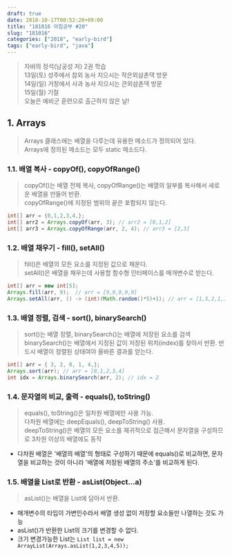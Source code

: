 ```yaml
---
draft: true
date: 2018-10-17T00:52:20+09:00
title: "181016 아침공부 #20"
slug: "181016"
categories: ["2018", "early-bird"]
tags: ["early-bird", "java"]
---
```


>자바의 정석(남궁성 저) 2권 학습  
>13일(토) 성주에서 참외 농사 지으시는 작은외삼촌댁 방문    
>14일(일) 거창에서 사과 농사 지으시는 큰외삼촌댁 방문  
>15일(월) 기절  
>오늘은 예비군 훈련으로 출근하지 않은 날!

## 1. Arrays
>Arrays 클래스에는 배열을 다루는데 유용한 메소드가 정의되어 있다.  
Arrays에 정의된 메소드는 모두 static 메소드다.

### 1.1. 배열 복사 - copyOf(), copyOfRange()
>copyOf()는 배열 전체 복사, copyOfRange()는 배열의 일부를 복사해서 새로운 배열을 만들어 반환.  
copyOfRange()에 지정된 범위의 끝은 포함되지 않는다.

~~~java
int[] arr = {0,1,2,3,4,};
int[] arr2 = Arrays.copyOf(arr, 3); // arr2 = [0,1,2]
int[] arr3 = Arrays.copyOfRange(arr, 2, 4); // arr3 = [2,3]
~~~

### 1.2. 배열 채우기 - fill(), setAll()
>fill()은 배열의 모든 요소를 지정된 값으로 채운다.  
setAll()은 배열을 채우는데 사용할 함수형 인터페이스를 매개변수로 받는다.

~~~java
int[] arr = new int[5];
Arrays.fill(arr, 9);  // arr = [9,9,9,9,9]
Arrays.setAll(arr, () -> (int)(Math.random()*5)+1); // arr = [1,5,2,1,1]
~~~

### 1.3. 배열 정렬, 검색 - sort(), binarySearch()
>sort()는 배열 정렬, binarySearch()는 배열에 저장된 요소를 검색  
binarySearch()는 배열에서 지정된 값이 저장된 위치(index)를 찾아서 반환. 반드시 배열이 정렬된 상태여야 올바른 결과를 얻는다.

~~~java
int[] arr = { 3, 2, 0, 1, 4,};
Arrays.sort(arr); // arr = [0,1,2,3,4]
int idx = Arrays.binarySearch(arr, 2); // idx = 2
~~~

### 1.4. 문자열의 비교, 출력 - equals(), toString()
>equals(), toString()은 일차원 배열에만 사용 가능.  
다차원 배열에는 deepEquals(), deepToString() 사용.  
deepToString()은 배열의 모든 요소를 재귀적으로 접근해서 문자열을 구성하므로 3차원 이상의 배열에도 동작

- 다차원 배열은 '배열의 배열'의 형태로 구성하기 때문에 equals()로 비교하면, 문자열을 비교하는 것이 아니라 '배열에 저장된 배열의 주소'를 비교하게 된다.

### 1.5. 배열을 List로 반환 - asList(Object...a)
>asList()는 배열을 List에 담아서 반환.  

- 매개변수의 타입이 가변인수라서 배열 생성 없이 저장할 요소들만 나열하는 것도 가능  
- asList()가 반환한 List의 크기를 변경할 수 없다.  
- 크기 변경가능한 List는 `List list = new ArrayList(Arrays.asList(1,2,3,4,5));`